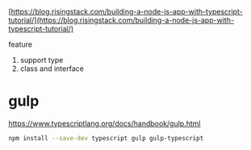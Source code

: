[https://blog.risingstack.com/building-a-node-js-app-with-typescript-tutorial/](https://blog.risingstack.com/building-a-node-js-app-with-typescript-tutorial/)

feature

1. support type
2. class and interface

# gulp

https://www.typescriptlang.org/docs/handbook/gulp.html

```bash
npm install --save-dev typescript gulp gulp-typescript
```



